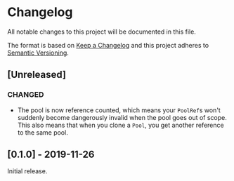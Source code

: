 # Changelog

All notable changes to this project will be documented in this file.

The format is based on [Keep a Changelog](http://keepachangelog.com/en/1.0.0/)
and this project adheres to [Semantic
Versioning](http://semver.org/spec/v2.0.0.html).

## [Unreleased]

### CHANGED

- The pool is now reference counted, which means your `PoolRef`s won't suddenly
  become dangerously invalid when the pool goes out of scope. This also means
  that when you clone a `Pool`, you get another reference to the same pool.

## [0.1.0] - 2019-11-26

Initial release.
